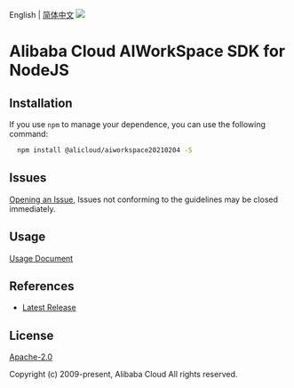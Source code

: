 English | [简体中文](README-CN.md)
![](https://aliyunsdk-pages.alicdn.com/icons/AlibabaCloud.svg)

# Alibaba Cloud AIWorkSpace SDK for NodeJS

## Installation
If you use `npm` to manage your dependence, you can use the following command:

```sh
  npm install @alicloud/aiworkspace20210204 -S
```

## Issues
[Opening an Issue](https://github.com/aliyun/alibabacloud-typescript-sdk/issues/new), Issues not conforming to the guidelines may be closed immediately.

## Usage
[Usage Document](https://github.com/aliyun/alibabacloud-typescript-sdk/blob/master/docs/Usage-EN.md#quick-examples)

## References
* [Latest Release](https://github.com/aliyun/alibabacloud-typescript-sdk/)

## License
[Apache-2.0](http://www.apache.org/licenses/LICENSE-2.0)

Copyright (c) 2009-present, Alibaba Cloud All rights reserved.
